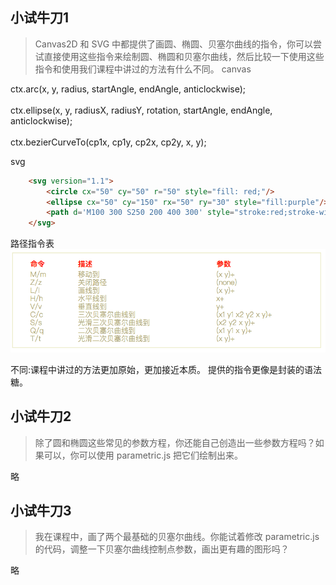 ## 小试牛刀1
> Canvas2D 和 SVG 中都提供了画圆、椭圆、贝塞尔曲线的指令，你可以尝试直接使用这些指令来绘制圆、椭圆和贝塞尔曲线，然后比较一下使用这些指令和使用我们课程中讲过的方法有什么不同。
canvas

ctx.arc(x, y, radius, startAngle, endAngle, anticlockwise); <br>    
ctx.ellipse(x, y, radiusX, radiusY, rotation, startAngle, endAngle, anticlockwise);<br>  
ctx.bezierCurveTo(cp1x, cp1y, cp2x, cp2y, x, y);<br>  

svg

```html
    <svg version="1.1">
        <circle cx="50" cy="50" r="50" style="fill: red;"/> 
        <ellipse cx="50" cy="150" rx="50" ry="30" style="fill:purple"/>
        <path d='M100 300 S250 200 400 300' style="stroke:red;stroke-width:10;fill:pink;"></path>
    </svg>
```
路径指令表
![路径指令](../assets/005.png)

不同:课程中讲过的方法更加原始，更加接近本质。 提供的指令更像是封装的语法糖。


## 小试牛刀2
> 除了圆和椭圆这些常见的参数方程，你还能自己创造出一些参数方程吗？如果可以，你可以使用 parametric.js 把它们绘制出来。

略


## 小试牛刀3
> 我在课程中，画了两个最基础的贝塞尔曲线。你能试着修改 parametric.js 的代码，调整一下贝塞尔曲线控制点参数，画出更有趣的图形吗？

略
